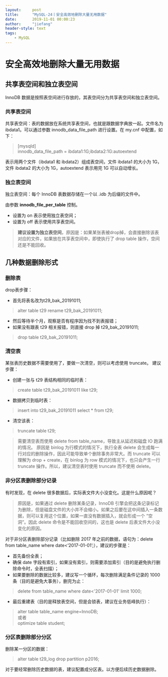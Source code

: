 ```yaml
---
layout:     post
title:      "MySQL-24丨安全高效地删除大量无用数据"
date:       2019-11-01 00:00:23
author:     "jiefang"
header-style: text
tags:
    - MySQL
---
```

# 安全高效地删除大量无用数据
## 共享表空间和独立表空间
InnoDB 数据是按照表空间进行存放的，其表空间分为共享表空间和独立表空间。
### 共享表空间
共享表空间：表的数据放在系统共享表空间，也就是跟数据字典放一起。文件名为 ibdata1。可以通过参数 innodb_data_file_path 进行设置。在 my.cnf 中配置，如下：

>[mysqld]<br>
innodb_data_file_path = ibdata1:1G;ibdata2:1G:autoextend

表示用两个文件（ibdata1 和 ibdata2）组成表空间，文件 ibdata1 的大小为 1G，文件 ibdata2 的大小为 1G，autoextend 表示用完 1G 可以自动增长。

### 独立表空间
独立表空间：每个 InnoDB 表数据存储在一个以 .idb 为后缀的文件中。

由参数 **innodb_file_per_table** 控制。
- 设置为 on 表示使用独立表空间；
- 设置为 off 表示使用共享表空间。

>**建议设置为独立表空间**，原因是：如果某张表被drop掉，会直接删除该表对应的文件，如果放在共享表空间中，即使执行了 drop table 操作，空间还是不能回收。

## 几种数据删除形式

### 删除表
drop表步骤：
- 首先将表名改为t29_bak_20191011;
>alter table t29 rename t29_bak_20191011;
- 然后等待半个月，观察是否有程序因为找不到表报错；
- 如果没有跟表 t29 相关报错，则直接 drop 掉 t29_bak_20191011;
>drop table t29_bak_20191011;

### 清空表
某张表历史数据不需要使用了，要做一次清空，则可以考虑使用 truncate。
建议步骤：
- 创建一张与 t29 表结构相同的临时表：
>create table t29_bak_20191011 like t29;
- 数据拷贝到临时表：
>insert into t29_bak_20191011  select * from t29;
- 清空该表：
>truncate table t29;

>需要清空表而使用 delete from table_name，导致主从延迟和磁盘 IO 跑满的情况。 原因是 binlog 为行模式的情况下，执行全表 delete 会生成每一行对应的删除操作，因此可能导致单个删除事务非常大。而 truncate 可以理解为 drop + create，在 binlog 为 row 模式的情况下，也只会产生一行 truncate 操作。所以，建议清空表时使用 truncate 而不使用 delete。

### 非分区表删除部分记录

有时发现，在 delete 很多数据后，实际表文件大小没变化。这是什么原因呢？

>原因是，如果通过 delete 删除某条记录，InnoDB 引擎会把这条记录标记为删除，但是磁盘文件的大小并不会缩小。如果之后要在这中间插入一条数据，则可以复用这个位置，如果一直没有数据插入，就会形成一个 “空洞”。因此 delete 命令是不能回收空间的，这也是 delete 后表文件大小没变化的原因。

对于非分区表删除部分记录（比如删除 2017 年之前的数据，语句为：delete from table_name where date<‘2017-01-01’;），建议的步骤是：
- 首先备份全表；
- 确保 date 字段有索引，如果没有索引，则需要添加索引（目的是避免执行删除命令时，全表扫描）；
- 如果要删除的数据比较多，建议写一个循环，每次删除满足条件记录的 1000 条（目的是避免大事务），删完为止：
>delete from table_name where date<'2017-01-01' limit 1000;
- 最后重建表（目的是释放表空间，但是会锁表，建议在业务低峰执行）：
>alter table table_name engine=InnoDB;<br>
>或者<br>
>optimize table student;

### 分区表删除部分分区
删除某一分区的数据：
>alter table t29_log drop partition p2016;

对于要经常删除历史数据的表，建议配置成分区表。以方便后续历史数据删除。
